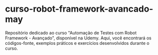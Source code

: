# curso-robot-framework-avancado-may
Repositório dedicado ao curso "Automação de Testes com Robot Framework - Avançado", disponível na Udemy. Aqui, você encontrará os códigos-fonte, exemplos práticos e exercícios desenvolvidos durante o curso.
